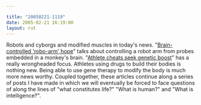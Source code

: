 ```yaml
---

title: "20050221-1119"
date: 2005-02-21 16:19:00
layout: rut
---
```


Robots and cyborgs and modified muscles in today's news.  "<a href="http://news.bbc.co.uk/1/hi/health/4275245.stm">Brain-controlled
'robo-arm' hope</a>" talks about controlling a robot
arm from probes embedded in a monkey's brain.  "<a href="http://news.bbc.co.uk/1/hi/sci/tech/3493839.stm">Athlete
cheats seek genetic boost</a>" has a really wrongheaded focus.
Athletes using drugs to build their bodies is nothing new.
Being able to use gene therapy to modify the body is much more
news worthy.  Coupled together, these articles continue along a
series of posts I have made in which we will eventually be forced
to face questions of along the lines of "what constitutes life?"
"What is human?" and "What is intelligence?".

